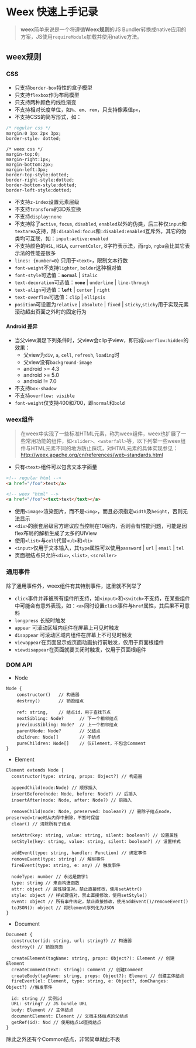 # Weex 快速上手记录 #

> **weex**简单来说是一个将遵循**Weex规则**的JS Bundler转换成native应用的方案，JS使用`requireModule`加载并使用native方法。

## weex规则 ##
### CSS ###
- 只支持`border-box`特性的盒子模型
- 只支持`flexbox`作为布局模型
- 只支持两种颜色的线性渐变
- 不支持相对长度单位，如`%`、`em`、`rem`，只支持像素值`px`，
- 不支持CSS的简写形式，如：
```CSS
/* regular css */
margin:0 1px 2px 3px;
border-style: dotted;
```
```
/* weex css */
margin-top:0;
margin-right:1px;
margin-bottom:2px;
margin-left:3px;
border-top-style:dotted;
border-right-style:dotted;
border-bottom-style:dotted;
border-left-style:dotted;
```
- 不支持`z-index`设置元素层级
- 不支持`transform`的3D系变换
- 不支持`display:none`
- 不支持除了`active`, `focus`, `disabled`, `enabled`以外的伪类，后三种仅`input`和`textarea`支持，除`:disabled:focus`和`:disabled:enabled`互斥外，其它的伪类均可互联，如：`input:active:enabled`
- 不支持颜色的`HSL`, `HSLA`, `currentColor`, 8字符表示法，而`rgb`, `rgba`会比其它表示法的性能差很多
- `lines: {number=0}` 只用于`<text>`，限制文本行数
- `font-weight`不支持`lighter`, `bolder`这种相对值
- `font-style`可选值：**`normal`** | `italic`
- `text-decoration`可选值：**`none`** | `underline` | `line-through`
- `text-align`可选值：**`left`** | `center` | `right`
- `text-overflow`可选值：`clip` | `ellipsis`
- `position`可设置为`relative` | `absolute` | `fixed` | `sticky`,`sticky`用于实现元素滚动超出页面之外时的固定行为
#### Android 差异 ####
- 当父view满足下列条件时，父view会clip子view，即形成`overflow:hidden`的效果：
	- 父view为`div`, `a`, `cell`, `refresh`, `loading`时
	- 父view没有`background-image`
	- android >= 4.3
	- android >= 5.0
	- android != 7.0
- 不支持`box-shadow`
- 不支持`overflow: visible`
- `font-weight`仅支持400和700，即`normal`和`bold`

### weex组件 ###
> 在weex中实现了一些标准HTML元素，称为weex组件，weex也扩展了一些常用功能的组件，如`<slider>`、`<waterfall>`等，以下列举一些weex组件与HTML元素不同的地方防止踩坑，对HTML元素的具体实现参见：http://weex.apache.org/cn/references/web-standards.html

- 只有`<text>`组件可以包含文本字面量
```HTML
<!-- regular html -->
<a href="/foo">text</a>
```
```HTML
<!-- weex "html" -->
<a href="/foo"><text>text</text></a>
```
- 使用`<image>`渲染图片，而不是`<img>`，而且必须指定`width`及`height`，否则无法显示
- `<div>`的嵌套层级官方建议应当控制在10层内，否则会有性能问题，可能是因flex布局的解析生成了太多的UIView
- 使用`<list>`与`cell`代替`<ul>`和`<li>`
- `<input>`仅用于文本输入，其`type`属性可以使用`password` | `url` | `email` | `tel`
- 页面根结点只允许`<div>`, `<list>`, `<scroller>`

### 通用事件 ###
除了通用事件外，weex组件有其特别事件，这里就不列举了
- `click`事件并非被所有组件所支持，如`<input>`和`<switch>`不支持，在某些组件中可能会有意外表现，如：`<a>`同时设置`click`事件与`href`属性，其后果不可意料
- `longpress` 长按时触发
- `appear` 可滚动区域内组件在屏幕上可见时触发
- `disappear` 可滚动区域内组件在屏幕上不可见时触发
- `viewappear`在页面显示或页面动画执行前触发，仅用于页面根组件
- `viewdisappear`在页面就要关闭时触发，仅用于页面根组件

### DOM API ###
- Node

```
Node {
	constructor()	// 构造器
	destroy()		// 销毁结点

	ref: string,	// 结点id，用于查找节点
	nextSibling: Node?		// 下一个相邻结点
	previousSibling: Node?	// 上一个相邻结点
	parentNode: Node?		// 父结点
	children: Node[]		// 子结点
	pureChildren: Node[]	// 仅Element，不包含Comment
}
```
- Element

```
Element extends Node {
  constructor(type: string, props: Object?)	// 构造器

  appendChild(node:Node) // 顺序插入
  insertBefore(node: Node, before: Node?) // 后插入
  insertAfter(node: Node, after: Node?) // 前插入

  removeChild(node: Node, preserved: boolean?) // 删除子结点node，preserved=true时从内存中删除，不暂时保留
  clear() // 清除所有子结点

  setAttr(key: string, value: string, silent: boolean?) // 设置属性
  setStyle(key: string, value: string, silent: boolean?) // 设置样式

  addEvent(type: string, handler: Function) // 绑定事件
  removeEvent(type: string)	// 解绑事件
  fireEvent(type: string, e: any) // 触发事件

  nodeType: number // 永远是数字1
  type: string // 来自构造函数
  attr: object // 属性键值对，禁止直接修改，使用setAttr()
  style: object // 样式键值对，禁止直接修改，使用setStyle()
  event: object // 所有事件绑定，禁止直接修改，使用addEvent()/removeEvent()
  toJSON(): object // 将Element序列化为JSON
}
```
- Document

```
Document {
  constructor(id: string, url: string?) // 构造器
  destroy() // 销毁页面

  createElement(tagName: string, props: Object?): Element // 创建Element
  createComment(text: string): Comment // 创建Comment
  createBody(tagName: string, props: Object?): Element // 创建主体结点
  fireEvent(el: Element, type: string, e: Object?, domChanges: Object?) //触发事件

  id: string // 实例id
  URL: string? // JS bundle URL
  body: Element // 主体结点
  documentElement: Element // 文档主体结点的父结点
  getRef(id): Nod // 使用结点id查找结点
}
```
除此之外还有个Common结点，非常简单就此不表
